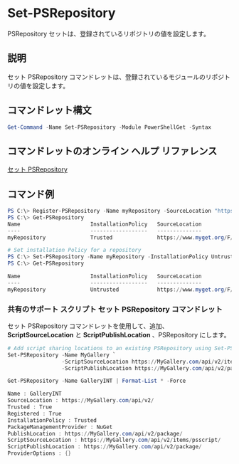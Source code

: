 # Set-PSRepository

PSRepository セットは、登録されているリポジトリの値を設定します。

## 説明

セット PSRepository コマンドレットは、登録されているモジュールのリポジトリの値を設定します。

## コマンドレット構文

```powershell
Get-Command -Name Set-PSRepository -Module PowerShellGet -Syntax
```
## コマンドレットのオンライン ヘルプ リファレンス

[セット PSRepository](http://go.microsoft.com/fwlink/?LinkID=517128)

## コマンド例

```powershell
PS C:\> Register-PSRepository -Name myRepository -SourceLocation "https://www.myget.org/F/powershellgetdemo/api/v2" -InstallationPolicy Trusted
PS C:\> Get-PSRepository
Name                      InstallationPolicy   SourceLocation
----                      ------------------   --------------
myRepository              Trusted              https://www.myget.org/F/powershellgetdemo/api/v2

# Set installation Policy for a repository
PS C:\> Set-PSRepository -Name myRepository -InstallationPolicy Untrusted
PS C:\> Get-PSRepository

Name                      InstallationPolicy   SourceLocation
----                      ------------------   --------------
myRepository              Untrusted            https://www.myget.org/F/powershellgetdemo/api/v2
```


### 共有のサポート スクリプト セット PSRepository コマンドレット

セット PSRepository コマンドレットを使用して、追加、 **ScriptSourceLocation** と **ScriptPublishLocation** 、PSRepository にします。
```powershell
# Add script sharing locations to an existing PSRepository using Set-PSRepository object.
Set-PSRepository -Name MyGallery `
                 -ScriptSourceLocation https://MyGallery.com/api/v2/items/psscript/ `
                 -ScriptPublishLocation https://MyGallery.com/api/v2/package/

Get-PSRepository -Name GalleryINT | Format-List * -Force

Name : GalleryINT
SourceLocation : https://MyGallery.com/api/v2/
Trusted : True
Registered : True
InstallationPolicy : Trusted
PackageManagementProvider : NuGet
PublishLocation : https://MyGallery.com/api/v2/package/
ScriptSourceLocation : https://MyGallery.com/api/v2/items/psscript/
ScriptPublishLocation : https://MyGallery.com/api/v2/package/
ProviderOptions : {}

```


<!--HONumber=Oct16_HO1-->


